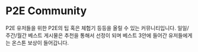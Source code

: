 # P2E Community

P2E 유저들을 위한 P2E의 팁 혹은 체험기 등등을 올릴 수 있는 커뮤니티입니다. 일일/주간/월간 베스트 게시물은 추천을 통해서 선정이 되며 베스트 3안에 들어간 유저들에게는 온스톤 보상이 들어갑니다.
